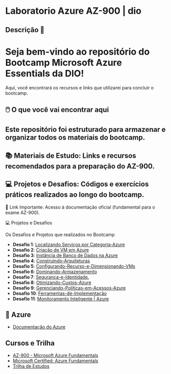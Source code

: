 # Laboratorio Azure AZ-900 | dio

## Descrição 📜
# Seja bem-vindo ao repositório do Bootcamp Microsoft Azure Essentials da DIO!
Aqui, você encontrará os recursos e links que utilizarei para concluir o bootcamp.

##  🖱️ O que você vai encontrar aqui
## Este repositório foi estruturado para armazenar e organizar todos os materiais do bootcamp.

## 📚 Materiais de Estudo: Links e recursos recomendados para a preparação do AZ-900.
## 💻 Projetos e Desafios: Códigos e exercícios práticos realizados ao longo do bootcamp.
🔗 Link Importante: Acesso à documentação oficial (fundamental para o exame AZ-900).

💻 Projetos e Desafios

Os Desafios e Projetos que realizados no Bootcamp

- **Desafio 1**: [Localizando Serviços por Categoria-Azure](https://github.com/Eduardo-Nunes-Santos/resumo-azure-lab-dio/blob/main/Desafio%2301%20-%20Localizando%20Servi%C3%A7os%20por%20Categoria-Azure.md)
- **Desafio 2**: [Criação de VM em Azure](https://github.com/Eduardo-Nunes-Santos/resumo-azure-lab-dio/blob/main/Desafio%2302%20-%20Cria%C3%A7%C3%A3o-de-VM-em-Azure.md)
- **Desafio 3**: [Instância de Banco de Dados na Azure](https://github.com/Eduardo-Nunes-Santos/resumo-azure-lab-dio/blob/main/Desafio%2303%20-%20Inst%C3%A2ncia%20de%20Banco%20de%20Dados%20na%20Azure.md)
- **Desafio 4**: [Construindo-Arquiteturas](https://github.com/Eduardo-Nunes-Santos/resumo-azure-lab-dio/blob/main/Desafio%2304-Construindo-Arquiteturas.md)
- **Desafio 5**: [Configurando-Recurso-e-Dimensionando-VMs](https://github.com/Eduardo-Nunes-Santos/resumo-azure-lab-dio/blob/main/Desafio%2305%20-%20Configurando-Recurso-e-Dimensionando-VMs.md)
- **Desafio 6**: [Dominando-Armazenamento](https://github.com/Eduardo-Nunes-Santos/resumo-azure-lab-dio/blob/main/Desafio%2306-Dominando-Armazenamento.md)
- **Desafio 7**: [Seguranca-e-Identidade.](https://github.com/Eduardo-Nunes-Santos/resumo-azure-lab-dio/blob/main/Desafio%2307-Seguranca-e-Identidade.md)
- **Desafio 8**: [Otimizando-Custos-Azure](https://github.com/Eduardo-Nunes-Santos/resumo-azure-lab-dio/blob/main/Desafio%2308-Otimizando-Custos-Azure.md)
- **Desafio 9**: [Gerenciando-Politicas-em-Acessos-Azure](https://github.com/Eduardo-Nunes-Santos/resumo-azure-lab-dio/blob/main/Desafio%2309-%20Gerenciando-Politicas-em-Acessos-Azure.md)
- **Desafio 10**: [Ferramentas-de-Implementação](https://github.com/Eduardo-Nunes-Santos/resumo-azure-lab-dio/blob/main/Desafio%2310-Ferramentas-de-Implementa%C3%A7%C3%A3o.md)
- **Desafio 11**: [Monitoramento Inteligente | Azure](https://github.com/Eduardo-Nunes-Santos/resumo-azure-lab-dio/blob/main/Desafio%2311-Monitoramento-Inteligente.md)


## 🔗 Azure

- [Documentação do Azure](https://docs.microsoft.com/azure/)

## Cursos e Trilha
-  [AZ-900 - Microsoft Azure Fundamentals ](https://www.sympla.com.br/play/az-900-microsoft-azure-fundamentals-gratis/1176604?referrer=www.google.com)
-  [Microsoft Certified: Azure Fundamentals](https://learn.microsoft.com/pt-br/credentials/certifications/azure-fundamentals/?practice-assessment-type=certification)
-  [Trilha de Estudos](https://vivacious-look-f94.notion.site/Trilhas-de-Estudos-Microsoft-Azure-e-Engenharia-de-Dados-Ronnan-Lima-22ebf27200ea4b8e94d4481cbfb2aa5c#5cd61436e9ca449485958675a5d6396e)
